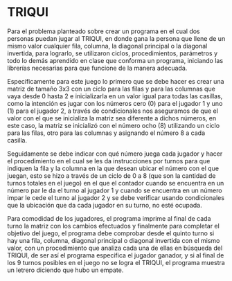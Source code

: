 # TRIQUI

Para el problema planteado sobre crear un programa en el cual dos personas puedan jugar al TRIQUI, en donde gana la persona que llene de un mismo valor cualquier fila, columna, la diagonal principal o la diagonal invertida, para lograrlo, se utilizaron ciclos, procedimientos, parámetros y todo lo demás aprendido en clase que conforma un programa, iniciando las librerías necesarias para que funcione de la manera adecuada.

Específicamente para este juego lo primero que se debe hacer es crear una matriz de tamaño 3x3 con un ciclo para las filas y para las columnas que vaya desde 0 hasta 2 e inicializarla en un valor igual para todas las casillas, como la intención es jugar con los números cero (0) para el jugador 1 y uno (1) para el jugador 2, a través de condicionales nos aseguramos de que el valor con el que se inicializa la matriz sea diferente a dichos números, en este caso, la matriz se inicializó con el número ocho (8) utilizando un ciclo para las filas, otro para las columnas y asignando el número 8 a cada casilla.

Seguidamente se debe indicar con qué número juega cada jugador y hacer el procedimiento en el cual se les da instrucciones por turnos para que indiquen la fila y la columna en la que desean ubicar el número con el que juegan, esto se hizo a través de un ciclo de 0 a 8 (que son la cantidad de turnos totales en el juego) en el que el contador cuando se encuentra en un número par le da el turno al jugador 1 y cuando se encuentra en un número impar le cede el turno al jugador 2 y se debe verificar usando condicionales que la ubicación que da cada jugador en su turno, no esté ocupada.

Para comodidad de los jugadores, el programa imprime al final de cada turno la matriz con los cambios efectuados y finalmente para completar el objetivo del juego, el programa debe comprobar desde el quinto turno si hay una fila, columna, diagonal principal o diagonal invertida con el mismo valor, con un procedimiento que analiza cada una de ellas en búsqueda del TRIQUI, de ser así el programa especifica el jugador ganador, y si al final de los 9 turnos posibles en el juego no se logra el TRIQUI, el programa muestra un letrero diciendo que hubo un empate.
